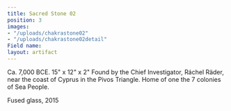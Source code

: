 ```yaml
---
title: Sacred Stone 02
position: 3
images:
- "/uploads/chakrastone02"
- "/uploads/chakrastone02detail"
Field name: 
layout: artifact
---
```


Ca. 7,000 BCE.
15" x 12" x 2"
Found by the Chief Investigator, Ráchel Räder, near the coast of Cyprus in the Pivos Triangle. Home of one the 7 colonies of Sea People.

Fused glass, 2015
